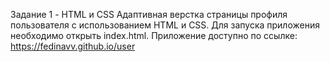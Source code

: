 Задание 1 -  HTML и CSS
Адаптивная верстка страницы профиля пользователя с использованием HTML и CSS. 
Для запуска приложения необходимо открыть index.html.
Приложение доступно по ссылке: https://fedinavv.github.io/user